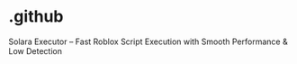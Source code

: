 # .github
Solara Executor – Fast Roblox Script Execution with Smooth Performance &amp; Low Detection
